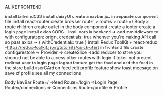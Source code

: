 ALIKE FRONTEND

install tailwindCSS
install daisyUI
create a navbar.jsx in separate component file
install react-router 
create browser router > routes > route =/ Body > route children
create outlet in the body component
create a footer
create a login page
install axios
CORS - intall cors in backend => add mmiddleware to with configuratopn: origin, credentials: true
whenver you're making API call so pass axios => { withCredentials: true }
install Redux ToolKit + react-redux -https://redux-toolkit.js.orgtutorials/quick-start in frontend file
create configurestore => Provider => createSlice =>add reducer to store
you shoould not be able to access other routes with login
if token  not present redirect user to login page
logout feature
get the feed and add the feed in the store
build userCArd on feed
edit profile feature
show toast meesage on save of profile
see all my connections





Body
    NavBar
    Route=/ =>feed
    Route=/login =>Login Page
    Route=/connections => Connections
    Route=/profile => Profile
